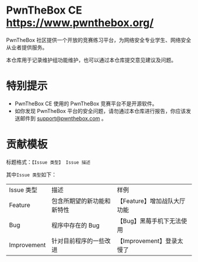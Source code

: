 # PwnTheBox CE https://www.pwnthebox.org/
PwnTheBox 社区提供一个开放的竞赛练习平台，为网络安全专业学生、网络安全从业者提供服务。

本仓库用于记录维护组功能维护，也可以通过本仓库提交意见建议及问题。

# 特别提示
- PwnTheBox CE 使用的 PwnTheBox 竞赛平台不是开源软件。
- 如你发现 PwnTheBox 平台的安全问题，请勿通过本仓库进行报告，你应该发送邮件到 support@pwnthebox.com 。

# 贡献模板
标题格式：`【Issue 类型】 Issue 描述`

其中`Issue 类型`如下：
<table>
  <tr>
    <td>Issue 类型</td>
    <td>描述</td>
    <td>样例</td>
  </tr>
  <tr>
    <td>Feature</td>
    <td>包含所期望的新功能和新特性</td>
    <td>【Feature】增加战队大厅功能</td>
  </tr>
  <tr>
    <td>Bug</td>
    <td>程序中存在的 Bug</td>
    <td>【Bug】黑莓手机下无法使用</td>
  </tr>
  <tr>
    <td>Improvement</td>
    <td>针对目前程序的一些改进</td>
    <td>【Improvement】登录太慢了</td>
  </tr>
</table>

